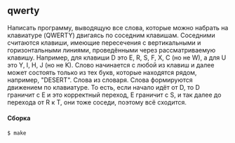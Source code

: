 ## qwerty

Написать программу, выводящую все слова, которые можно набрать на клавиатуре (QWERTY) двигаясь по соседним клавишам. Соседними считаются клавиши, имеющие пересечения с вертикальными и горизонтальными линиями, проведёнными через рассматриваемую клавишу. Например, для клавиши D это E, R, S, F, X, C (но не W), а для U это Y, I, H, J (но не K). Слово начинается с любой из клавиш и далее может состоять только из тех букв, которые находятся рядом, например, "DESERT". Слова из словаря. Слова формируются движением по клавиатуре. То есть, если начало идёт от D, то D граничит с E и это корректный переход, E граничит с S, и так далее до перехода от R к T, они тоже соседи, поэтому всё сходится.

#### Сборка
```shell script
$ make
```
